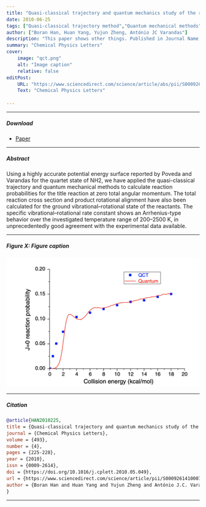 ```yaml
---
title: "Quasi-classical trajectory and quantum mechanics study of the reaction H (2S)+ NH→ N (4S)+ H2" 
date: 2010-06-25
tags: ["Quasi-classical trajectory method","Quantum mechanical methods","Computational science"]
author: ["Boran Han, Huan Yang, Yujun Zheng, António JC Varandas"]
description: "This paper shows other things. Published in Journal Name, 2015." 
summary: "Chemical Physics Letters" 
cover:
    image: "qct.png"
    alt: "Image caption"
    relative: false
editPost:
    URL: "https://www.sciencedirect.com/science/article/abs/pii/S000926141000713X"
    Text: "Chemical Physics Letters"

---
```


---

##### Download

+ [Paper](https://www.sciencedirect.com/science/article/abs/pii/S000926141000713X)

---

##### Abstract

Using a highly accurate potential energy surface reported by Poveda and Varandas for the quartet state of NH2, we have applied the quasi-classical trajectory and quantum mechanical methods to calculate reaction probabilities for the title reaction at zero total angular momentum. The total reaction cross section and product rotational alignment have also been calculated for the ground vibrational–rotational state of the reactants. The specific vibrational–rotational rate constant shows an Arrhenius-type behavior over the investigated temperature range of 200–2500 K, in unprecedentedly good agreement with the experimental data available.

---

##### Figure X: Figure caption

![](qct.png)

---

##### Citation


```BibTeX
@article{HAN2010225,
title = {Quasi-classical trajectory and quantum mechanics study of the reaction H(2S)+NH→N(4S)+H2},
journal = {Chemical Physics Letters},
volume = {493},
number = {4},
pages = {225-228},
year = {2010},
issn = {0009-2614},
doi = {https://doi.org/10.1016/j.cplett.2010.05.049},
url = {https://www.sciencedirect.com/science/article/pii/S000926141000713X},
author = {Boran Han and Huan Yang and Yujun Zheng and António J.C. Varandas}
}
```

---
